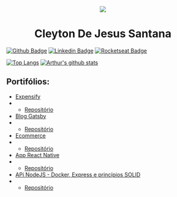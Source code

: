 
<p align="center">
    <img src="https://user-images.githubusercontent.com/43582741/110004045-c3dffc00-7cf5-11eb-9482-cacfb2786a09.gif">
</p>

<h1 align="center">
 Cleyton De Jesus Santana
</h1>

[![Github Badge](https://img.shields.io/badge/-Github-000?style=flat-square&logo=Github&logoColor=white&link=https://github.com/csttn)](https://github.com/csttn)
[![Linkedin Badge](https://img.shields.io/badge/-LinkedIn-blue?style=flat-square&logo=Linkedin&logoColor=white&link=https://www.linkedin.com/in/fagnerpsantos/)](https://www.linkedin.com/in/csttn/)
[![Rocketseat Badge](https://img.shields.io/badge/-csttn-black?style=flat-square&labelColor=6633cc&label=Rocketseat&logoColor=white&link=https://app.rocketseat.com.br/me/cleyton-santana-1590699806)](https://app.rocketseat.com.br/me/cleyton-santana-1590699806) 

[![Top Langs](https://github-readme-stats.vercel.app/api/top-langs?username=csttn&theme=dark&layout=compact)](https://github.com/csttn/github-readme-stats)
[![Arthur's github stats](https://github-readme-stats.vercel.app/api?username=csttn&theme=midnight-purple&show_icons=true)](https://github.com/csttn/github-readme-stats)



## Portifólios:

* [Expensify](https://expensify-csttn.herokuapp.com/) 
* * [Repositório](https://github.com/csttn/Expensify) 
* [Blog Gatsby](https://gatsby-blog-csttn.netlify.app/)
* * [Repositório](https://github.com/csttn/blog-gatsby) 
* [Ecommerce](https://react-ecommerce-csttn.herokuapp.com/) 
* * [Repositório](https://github.com/csttn/ecommerce-React) 
* [App React Native](https://github.com/csttn/peDeMeiaApp) 
* * [Repositório](https://github.com/csttn/peDeMeiaApp)
* [APi NodeJS - Docker, Express e princípios SOLID](https://github.com/csttn/rentalx-api-nodejs)
* * [Repositório](https://github.com/csttn/rentalx-api-nodejs)


